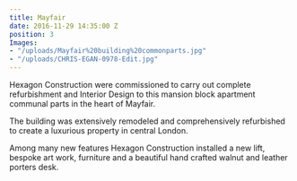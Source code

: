 ```yaml
---
title: Mayfair
date: 2016-11-29 14:35:00 Z
position: 3
Images:
- "/uploads/Mayfair%20building%20commonparts.jpg"
- "/uploads/CHRIS-EGAN-0978-Edit.jpg"
---
```


Hexagon Construction were commissioned to carry out complete refurbishment and Interior Design to this mansion block apartment communal parts in the heart of Mayfair. 

The building was extensively remodeled and comprehensively refurbished to create a luxurious property in central London.

Among many new features Hexagon Construction installed a new lift, bespoke art work, furniture and a beautiful hand crafted walnut and leather porters desk.
